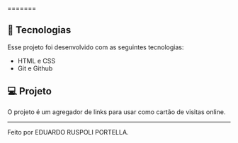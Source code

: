 =======
## 🚀 Tecnologias

Esse projeto foi desenvolvido com as seguintes tecnologias:

- HTML e CSS
- Git e Github


## 💻 Projeto

O projeto é um agregador de links para usar como cartão de visitas online.

---

Feito por EDUARDO RUSPOLI PORTELLA.
